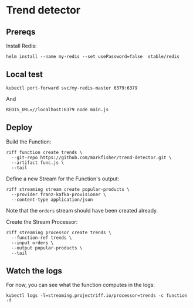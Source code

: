 # Trend detector

## Prereqs

Install Redis:

```shell script
helm install --name my-redis --set usePassword=false  stable/redis
```

## Local test

```shell script
kubectl port-forward svc/my-redis-master 6379:6379
```
And
```shell script
REDIS_URL=//localhost:6379 node main.js
```

## Deploy

Build the Function:

```
riff function create trends \
  --git-repo https://github.com/markfisher/trend-detector.git \
  --artifact func.js \
  --tail
```

Define a new Stream for the Function's output:

```
riff streaming stream create popular-products \
  --provider franz-kafka-provisioner \
  --content-type application/json
```

Note that the `orders` stream should have been created already.

Create the Stream Processor:

```
riff streaming processor create trends \
  --function-ref trends \
  --input orders \
  --output popular-products \
  --tail
```

## Watch the logs

For now, you can see what the function computes in the logs:
```shell script
kubectl logs -l=streaming.projectriff.io/processor=trends -c function -f
```

